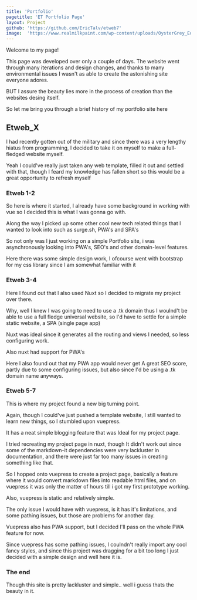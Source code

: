 ```yaml
---
title: 'Portfolio'
pagetitle: 'ET Portfolio Page'
layout: Project
github: 'https://github.com/EricTalv/etweb7'
image:  'https://www.realmilkpaint.com/wp-content/uploads/OysterGrey_Edited_2018.jpg'
---
```



Welcome to my page!

This page was developed over only a couple of days.
The website went through many iterations and design changes,
and thanks to many environmental issues I wasn't as able to create
the astonishing site everyone adores.

BUT I assure the beauty lies more in the process of creation
than the websites desing itself.

So let me bring you through a brief history of 
my portfolio site here 

## Etweb_X

I had recently gotten out of the military and since
there was a very lengthy hiatus from programming, I decided
to take it on myself to make a full-fledged website myself.

Yeah I could've really just taken any web template,
filled it out and settled with that, though I feard
my knowledge has fallen short so this would be a great opportunity to 
refresh myself 

### Etweb 1-2

So here is where it started,
I already have some background in working with vue
so I decided this is what I was gonna go with.

Along the way I picked up some other cool new tech
related things that I wanted to look into such as surge.sh, PWA's and SPA's 

So not only was I just working on a simple Portfolio site,
i was asynchronously looking into PWA's, SEO's and 
other domain-level features.

Here there was some simple design work, I 
ofcourse went with bootstrap for my css library since
I am somewhat familiar with it 


### Etweb 3-4

Here I found out that I also used Nuxt so I decided
to migrate my project over there.

Why, well I knew I was going to need to use a .tk domain
thus I woulnd't be able to use a full fledge universal website,
so I'd have to settle for a simple static website, a SPA (single page app)

Nuxt was ideal since it generates all the routing 
and views I needed, so less configuring work.

Also nuxt had support for PWA's

Here I also found out that my PWA app would never get 
A great SEO score, partly due to some configuring issues, but also
since I'd be using a .tk domain name anyways.

### Etweb 5-7

This is where my project found a new big turning point.

Again, though I could've just pushed a template 
website, I still wanted to learn new things, so I stumbled upon vuepress.

It has a neat simple blogging feature that was Ideal for 
my project page.

I tried recreating my project page in nuxt, 
though It didn't work out since some of the markdown-it
dependencies were very lackluster in documentation, and there 
were just far too many issues in creating something like that.

So I hopped onto vuepress to create a project page,
basically a feature where it would convert markdown files into readable
html files, and on vuepress it was only the matter of hours 
till i got my first prototype working.

Also, vuepress is static and relatively simple.

The only issue I would have with vuepress, is 
it has it's limitations, and some pathing issues, but those
are problems for another day.

Vuepress also has PWA support, but I decided I'll pass on
the whole PWA feature for now.

Since vuepress has some pathing issues, I coulndn't 
really import any cool fancy styles, and since
this project was dragging for a bit too long I just decided with a simple
design and well here it is.

### The end 

Though this site is pretty lackluster and simple..
well i guess thats the beauty in it.

